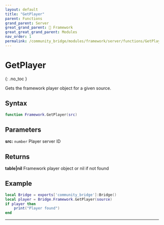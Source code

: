 ```yaml
---
layout: default
title: "GetPlayer"
parent: Functions
grand_parent: Server
great_grand_parent: 🧩 Framework
great_great_grand_parent: Modules
nav_order: 1
permalink: /community_bridge/modules/framework/server/functions/GetPlayer/
---
```


# GetPlayer
{: .no_toc }

Gets the framework player object for a given source.

## Syntax

```lua
function Framework.GetPlayer(src)
```

## Parameters

**src:** `number`
Player server ID

## Returns

**table|nil**
Framework player object or nil if not found

## Example

```lua
local Bridge = exports['community_bridge']:Bridge()
local player = Bridge.Framework.GetPlayer(source)
if player then
    print("Player found")
end
```

---